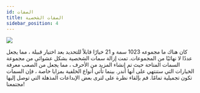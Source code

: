 ```yaml
---
id: الصفات
title: الصفات الشخصية
sidebar_position: 4
---
```


![](/img/creation.png)

كان هناك ما مجموعه 1023 سمة و 21 خيارًا قابلاً للتحديد بعد اختيار قبيلة ، مما يجعل عددًا لا نهائيًا من المجموعات. تمت إزالة سمات الشخصية بشكل عشوائي من مجموعة السمات المتاحة حيث تم إنشاء المزيد من الأحرف ، مما يجعل من الصعب معرفة الخيارات التي ستنتهي على أنها أندر. بينما تأتي أنواع الخلفية بمزايا خاصة ، فإن السمات تكون تجميلية تمامًا. قم بإلقاء نظرة على [](https://opensea.io/collection/niftydegen) لترى بعض الإبداعات المذهلة التي توصل إليها مجتمعنا!
